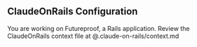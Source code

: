 ## ClaudeOnRails Configuration

You are working on Futureproof, a Rails application. Review the ClaudeOnRails context file at @.claude-on-rails/context.md
